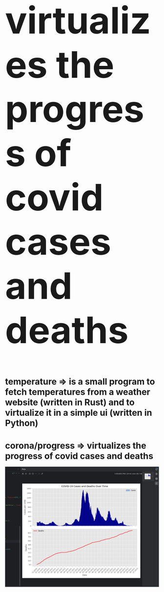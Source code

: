 <div style="font-size: 60px;">
  <h1>virtualizes the progress of covid cases and deaths</h2>
</div>

# temperature => is a small program to fetch temperatures from a weather website (written in Rust) and to virtualize it in a simple ui (written in Python)

# corona/progress => virtualizes the progress of covid cases and deaths
<img src="https://github.com/Whuzurbuddha/virtualization/blob/main/corona/progress/corona_preview.png"/>


